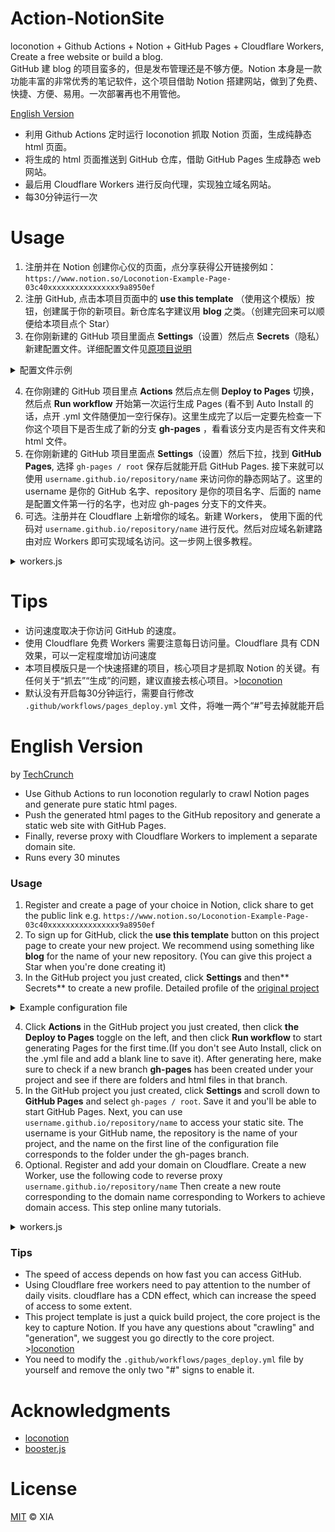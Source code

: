 # Action-NotionSite

loconotion + Github Actions + Notion + GitHub Pages + Cloudflare Workers, Create a free website or build a blog.<br>
GitHub 建 blog 的项目蛮多的，但是发布管理还是不够方便。Notion 本身是一款功能丰富的非常优秀的笔记软件，这个项目借助 Notion 搭建网站，做到了免费、快捷、方便、易用。一次部署再也不用管他。

[English Version](#english-version)

- 利用 Github Actions 定时运行 loconotion 抓取 Notion 页面，生成纯静态 html 页面。
- 将生成的 html 页面推送到 GitHub 仓库，借助 GitHub Pages 生成静态 web 网站。
- 最后用 Cloudflare Workers 进行反向代理，实现独立域名网站。
- 每30分钟运行一次

# Usage

1. 注册并在 Notion 创建你心仪的页面，点分享获得公开链接例如：`https://www.notion.so/Loconotion-Example-Page-03c40xxxxxxxxxxxxxxxx9a8950ef`
2. 注册 GitHub, 点击本项目页面中的 **use this template** （使用这个模版）按钮，创建属于你的新项目。新仓库名字建议用 **blog** 之类。（创建完回来可以顺便给本项目点个 Star）
3. 在你刚新建的 GitHub 项目里面点 **Settings**（设置）然后点 **Secrets**（隐私）新建配置文件。详细配置文件见[原项目说明](https://github.com/leoncvlt/loconotion#advanced-usage)
<details>
<summary>配置文件示例</summary>

**Name:**<br>
`SITE_CONFIG`<br>
**Value:**<br>
```
name = "notion"
page = "https://www.notion.so/Loconotion-Example-Page-03c40xxxxxxxxxxxxxxxx9a8950ef"
theme = "dark"
[site]

  [[site.meta]]
  name = "title"
  content = "Loconotion Test Site"

  [[site.meta]]
  name = "description"
  content = "A static site generated from a Notion.so page using Loconotion"

  [site.fonts]
  site = 'Nunito'
  navbar = ''
  title = 'Montserrat'
  h1 = 'Montserrat'
  h2 = 'Montserrat'
  h3 = 'Montserrat'
  body = ''
  code = ''

  [[site.inject.head.link]]
  rel="icon"
  sizes="16x16"
  type="image/png"
  href="/example/favicon-16x16.png"

  [[site.inject.body.script]]
  type="text/javascript"
  src="/example/custom-script.js"

[pages]

  [pages.d2fa06f244e64f66880bb0491f58223d]
    slug = "games-list"

    [[pages.d2fa06f244e64f66880bb0491f58223d.meta]]
    name = "description"
    content = "A fullscreen list database page, now with a pretty slug"

    [pages.d2fa06f244e64f66880bb0491f58223d.fonts]
    body = 'DM Mono'

  [pages.54dab6011e604430a21dc477cb8e4e3a]
    slug = "film-gallery"

  [pages.2604ce45890645c79f67d92833083fee]
    slug = "books-table"

  [pages.ae0a85c527824a3a855b7f4d31f4e0fc]
    slug = "random-board"
```

</details>

4. 在你刚建的 GitHub 项目里点 **Actions** 然后点左侧 **Deploy to Pages** 切换，然后点 **Run workflow** 开始第一次运行生成 Pages (看不到 Auto Install 的话，点开 .yml 文件随便加一空行保存)。这里生成完了以后一定要先检查一下你这个项目下是否生成了新的分支 **gh-pages** ，看看该分支内是否有文件夹和 html 文件。
5. 在你刚新建的 GitHub 项目里面点 **Settings**（设置）然后下拉，找到 **GitHub Pages**, 选择 `gh-pages / root`
保存后就能开启 GitHub Pages. 接下来就可以使用 `username.github.io/repository/name` 来访问你的静态网站了。这里的 username 是你的 GitHub 名字、repository 是你的项目名字、后面的 name 是配置文件第一行的名字，也对应 gh-pages 分支下的文件夹。
6. 可选。注册并在 Cloudflare 上新增你的域名。新建 Workers， 使用下面的代码对 `username.github.io/repository/name` 进行反代。然后对应域名新建路由对应 Workers 即可实现域名访问。这一步网上很多教程。
<details>
<summary>workers.js</summary>

from:[booster.js](https://github.com/xiaoyang-liu-cs/booster.js)
```
const config = {
  basic: {
    upstream: 'https://en.wikipedia.org/',
    mobileRedirect: 'https://en.m.wikipedia.org/',
  },

  firewall: {
    blockedRegion: ['CN', 'KP', 'SY', 'PK', 'CU'],
    blockedIPAddress: [],
    scrapeShield: true,
  },

  routes: {
    TW: 'https://zh.wikipedia.org/',
    HK: 'https://zh.wikipedia.org/',
    FR: 'https://fr.wikipedia.org/',
  },

  optimization: {
    cacheEverything: false,
    cacheTtl: 5,
    mirage: true,
    polish: 'off',
    minify: {
      javascript: true,
      css: true,
      html: true,
    },
  },
};

async function isMobile(userAgent) {
  const agents = ['Android', 'iPhone', 'SymbianOS', 'Windows Phone', 'iPad', 'iPod'];
  return agents.any((agent) => userAgent.indexOf(agent) > 0);
}

async function fetchAndApply(request) {
  const region = request.headers.get('cf-ipcountry') || '';
  const ipAddress = request.headers.get('cf-connecting-ip') || '';
  const userAgent = request.headers.get('user-agent') || '';

  if (region !== '' && config.firewall.blockedRegion.includes(region.toUpperCase())) {
    return new Response(
      'Access denied: booster.js is not available in your region.',
      {
        status: 403,
      },
    );
  } if (ipAddress !== '' && config.firewall.blockedIPAddress.includes(ipAddress)) {
    return new Response(
      'Access denied: Your IP address is blocked by booster.js.',
      {
        status: 403,
      },
    );
  }

  const requestURL = new URL(request.url);
  let upstreamURL = null;

  if (userAgent && isMobile(userAgent) === true) {
    upstreamURL = new URL(config.basic.mobileRedirect);
  } else if (region && region.toUpperCase() in config.routes) {
    upstreamURL = new URL(config.routes[region.toUpperCase()]);
  } else {
    upstreamURL = new URL(config.basic.upstream);
  }

  requestURL.protocol = upstreamURL.protocol;
  requestURL.host = upstreamURL.host;
  requestURL.pathname = upstreamURL.pathname + requestURL.pathname;

  let newRequest;
  if (request.method === 'GET' || request.method === 'HEAD') {
    newRequest = new Request(requestURL, {
      cf: {
        cacheEverything: config.optimization.cacheEverything,
        cacheTtl: config.optimization.cacheTtl,
        mirage: config.optimization.mirage,
        polish: config.optimization.polish,
        minify: config.optimization.minify,
        scrapeShield: config.firewall.scrapeShield,
      },
      method: request.method,
      headers: request.headers,
    });
  } else {
    const requestBody = await request.text();
    newRequest = new Request(requestURL, {
      cf: {
        cacheEverything: config.optimization.cacheEverything,
        cacheTtl: config.optimization.cacheTtl,
        mirage: config.optimization.mirage,
        polish: config.optimization.polish,
        minify: config.optimization.minify,
        scrapeShield: config.firewall.scrapeShield,
      },
      method: request.method,
      headers: request.headers,
      body: requestBody,
    });
  }

  const fetchedResponse = await fetch(newRequest);

  const modifiedResponseHeaders = new Headers(fetchedResponse.headers);
  if (modifiedResponseHeaders.has('x-pjax-url')) {
    const pjaxURL = new URL(modifiedResponseHeaders.get('x-pjax-url'));
    pjaxURL.protocol = requestURL.protocol;
    pjaxURL.host = requestURL.host;
    pjaxURL.pathname = pjaxURL.path.replace(requestURL.pathname, '/');

    modifiedResponseHeaders.set(
      'x-pjax-url',
      pjaxURL.href,
    );
  }

  return new Response(
    fetchedResponse.body,
    {
      headers: modifiedResponseHeaders,
      status: fetchedResponse.status,
      statusText: fetchedResponse.statusText,
    },
  );
}

// eslint-disable-next-line no-restricted-globals
addEventListener('fetch', (event) => {
  event.respondWith(fetchAndApply(event.request));
});
```

</details>

# Tips
- 访问速度取决于你访问 GitHub 的速度。
- 使用 Cloudflare 免费 Workers 需要注意每日访问量。Cloudflare 具有 CDN 效果，可以一定程度增加访问速度
- 本项目模版只是一个快速搭建的项目，核心项目才是抓取 Notion 的关键。有任何关于“抓去”“生成”的问题，建议直接去核心项目。>[loconotion](https://github.com/leoncvlt/loconotion)
- 默认没有开启每30分钟运行，需要自行修改 `.github/workflows/pages_deploy.yml` 文件，将唯一两个“#”号去掉就能开启

# English Version
by [TechCrunch](https://www.deepl.com/)

- Use Github Actions to run loconotion regularly to crawl Notion pages and generate pure static html pages.
- Push the generated html pages to the GitHub repository and generate a static web site with GitHub Pages.
- Finally, reverse proxy with Cloudflare Workers to implement a separate domain site.
- Runs every 30 minutes

### Usage

1. Register and create a page of your choice in Notion, click share to get the public link e.g. `https://www.notion.so/Loconotion-Example-Page-03c40xxxxxxxxxxxxxxxx9a8950ef`
2. To sign up for GitHub, click the **use this template** button on this project page to create your new project. We recommend using something like **blog** for the name of your new repository. (You can give this project a Star when you're done creating it)
3. In the GitHub project you just created, click **Settings** and then** Secrets** to create a new profile. Detailed profile of the [original project](https://github.com/leoncvlt/loconotion#advanced-usage)
<details>
<summary>Example configuration file</summary>

**Name:**<br>
`SITE_CONFIG`<br>
**Value:**<br>
```
name = "notion"
page = "https://www.notion.so/Loconotion-Example-Page-03c40xxxxxxxxxxxxxxxx9a8950ef"
theme = "dark"
[site]

  [[site.meta]]
  name = "title"
  content = "Loconotion Test Site"

  [[site.meta]]
  name = "description"
  content = "A static site generated from a Notion.so page using Loconotion"

  [site.fonts]
  site = 'Nunito'
  navbar = ''
  title = 'Montserrat'
  h1 = 'Montserrat'
  h2 = 'Montserrat'
  h3 = 'Montserrat'
  body = ''
  code = ''

  [[site.inject.head.link]]
  rel="icon"
  sizes="16x16"
  type="image/png"
  href="/example/favicon-16x16.png"

  [[site.inject.body.script]]
  type="text/javascript"
  src="/example/custom-script.js"

[pages]

  [pages.d2fa06f244e64f66880bb0491f58223d]
    slug = "games-list"

    [[pages.d2fa06f244e64f66880bb0491f58223d.meta]]
    name = "description"
    content = "A fullscreen list database page, now with a pretty slug"

    [pages.d2fa06f244e64f66880bb0491f58223d.fonts]
    body = 'DM Mono'

  [pages.54dab6011e604430a21dc477cb8e4e3a]
    slug = "film-gallery"

  [pages.2604ce45890645c79f67d92833083fee]
    slug = "books-table"

  [pages.ae0a85c527824a3a855b7f4d31f4e0fc]
    slug = "random-board"
```
</details>

4. Click **Actions** in the GitHub project you just created, then click **the Deploy to Pages** toggle on the left, and then click **Run workflow** to start generating Pages for the first time.(If you don't see Auto Install, click on the .yml file and add a blank line to save it).
After generating here, make sure to check if a new branch **gh-pages** has been created under your project and see if there are folders and html files in that branch.
5. In the GitHub project you just created, click **Settings** and scroll down to **GitHub Pages** and select `gh-pages / root`.
Save it and you'll be able to start GitHub Pages.
Next, you can use `username.github.io/repository/name` to access your static site.
The username is your GitHub name, the repository is the name of your project, and the name on the first line of the configuration file corresponds to the folder under the gh-pages branch.
6. Optional. Register and add your domain on Cloudflare. Create a new Worker, use the following code to reverse proxy `username.github.io/repository/name` Then create a new route corresponding to the domain name corresponding to Workers to achieve domain access. This step online many tutorials.
<details>
<summary>workers.js</summary>

from:[booster.js](https://github.com/xiaoyang-liu-cs/booster.js)
```
const config = {
  basic: {
    upstream: 'https://en.wikipedia.org/',
    mobileRedirect: 'https://en.m.wikipedia.org/',
  },

  firewall: {
    blockedRegion: ['CN', 'KP', 'SY', 'PK', 'CU'],
    blockedIPAddress: [],
    scrapeShield: true,
  },

  routes: {
    TW: 'https://zh.wikipedia.org/',
    HK: 'https://zh.wikipedia.org/',
    FR: 'https://fr.wikipedia.org/',
  },

  optimization: {
    cacheEverything: false,
    cacheTtl: 5,
    mirage: true,
    polish: 'off',
    minify: {
      javascript: true,
      css: true,
      html: true,
    },
  },
};

async function isMobile(userAgent) {
  const agents = ['Android', 'iPhone', 'SymbianOS', 'Windows Phone', 'iPad', 'iPod'];
  return agents.any((agent) => userAgent.indexOf(agent) > 0);
}

async function fetchAndApply(request) {
  const region = request.headers.get('cf-ipcountry') || '';
  const ipAddress = request.headers.get('cf-connecting-ip') || '';
  const userAgent = request.headers.get('user-agent') || '';

  if (region !== '' && config.firewall.blockedRegion.includes(region.toUpperCase())) {
    return new Response(
      'Access denied: booster.js is not available in your region.',
      {
        status: 403,
      },
    );
  } if (ipAddress !== '' && config.firewall.blockedIPAddress.includes(ipAddress)) {
    return new Response(
      'Access denied: Your IP address is blocked by booster.js.',
      {
        status: 403,
      },
    );
  }

  const requestURL = new URL(request.url);
  let upstreamURL = null;

  if (userAgent && isMobile(userAgent) === true) {
    upstreamURL = new URL(config.basic.mobileRedirect);
  } else if (region && region.toUpperCase() in config.routes) {
    upstreamURL = new URL(config.routes[region.toUpperCase()]);
  } else {
    upstreamURL = new URL(config.basic.upstream);
  }

  requestURL.protocol = upstreamURL.protocol;
  requestURL.host = upstreamURL.host;
  requestURL.pathname = upstreamURL.pathname + requestURL.pathname;

  let newRequest;
  if (request.method === 'GET' || request.method === 'HEAD') {
    newRequest = new Request(requestURL, {
      cf: {
        cacheEverything: config.optimization.cacheEverything,
        cacheTtl: config.optimization.cacheTtl,
        mirage: config.optimization.mirage,
        polish: config.optimization.polish,
        minify: config.optimization.minify,
        scrapeShield: config.firewall.scrapeShield,
      },
      method: request.method,
      headers: request.headers,
    });
  } else {
    const requestBody = await request.text();
    newRequest = new Request(requestURL, {
      cf: {
        cacheEverything: config.optimization.cacheEverything,
        cacheTtl: config.optimization.cacheTtl,
        mirage: config.optimization.mirage,
        polish: config.optimization.polish,
        minify: config.optimization.minify,
        scrapeShield: config.firewall.scrapeShield,
      },
      method: request.method,
      headers: request.headers,
      body: requestBody,
    });
  }

  const fetchedResponse = await fetch(newRequest);

  const modifiedResponseHeaders = new Headers(fetchedResponse.headers);
  if (modifiedResponseHeaders.has('x-pjax-url')) {
    const pjaxURL = new URL(modifiedResponseHeaders.get('x-pjax-url'));
    pjaxURL.protocol = requestURL.protocol;
    pjaxURL.host = requestURL.host;
    pjaxURL.pathname = pjaxURL.path.replace(requestURL.pathname, '/');

    modifiedResponseHeaders.set(
      'x-pjax-url',
      pjaxURL.href,
    );
  }

  return new Response(
    fetchedResponse.body,
    {
      headers: modifiedResponseHeaders,
      status: fetchedResponse.status,
      statusText: fetchedResponse.statusText,
    },
  );
}

// eslint-disable-next-line no-restricted-globals
addEventListener('fetch', (event) => {
  event.respondWith(fetchAndApply(event.request));
});
```

</details>

### Tips
- The speed of access depends on how fast you can access GitHub.
- Using Cloudflare free workers need to pay attention to the number of daily visits. cloudflare has a CDN effect, which can increase the speed of access to some extent.
- This project template is just a quick build project, the core project is the key to capture Notion. If you have any questions about "crawling" and "generation", we suggest you go directly to the core project. >[loconotion](https://github.com/leoncvlt/loconotion)
- You need to modify the `.github/workflows/pages_deploy.yml` file by yourself and remove the only two "#" signs to enable it.

# Acknowledgments
- [loconotion](https://github.com/leoncvlt/loconotion)
- [booster.js](https://github.com/xiaoyang-liu-cs/booster.js)
# License
[MIT](https://github.com/artxia/Action-NotionSite/blob/main/LICENSE) © XIA